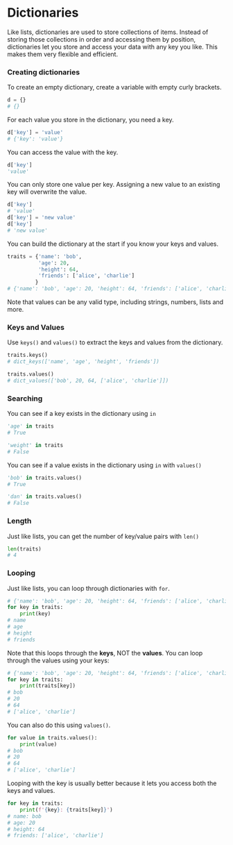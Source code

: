 # Dictionaries

Like lists, dictionaries are used to store collections of items. Instead of storing those collections in order and accessing them by position, dictionaries let you store and access your data with any key you like. This makes them very flexible and efficient.

### Creating dictionaries

To create an empty dictionary, create a variable with empty curly brackets.

```python
d = {}
# {}
```

For each value you store in the dictionary, you need a key.

```python
d['key'] = 'value'
# {'key': 'value'}
```

You can access the value with the key.

```python
d['key']
'value'
```

You can only store one value per key. Assigning a new value to an existing key will overwrite the value.

```python
d['key']
# 'value'
d['key'] = 'new value'
d['key']
# 'new value'
```

You can build the dictionary at the start if you know your keys and values.

```python
traits = {'name': 'bob',
          'age': 20,
          'height': 64,
          'friends': ['alice', 'charlie']
         }
# {'name': 'bob', 'age': 20, 'height': 64, 'friends': ['alice', 'charlie']}
```

Note that values can be any valid type, including strings, numbers, lists and more.


### Keys and Values

Use `keys()` and `values()` to extract the keys and values from the dictionary.

```python
traits.keys()
# dict_keys(['name', 'age', 'height', 'friends'])

traits.values()
# dict_values(['bob', 20, 64, ['alice', 'charlie']])
```

### Searching

You can see if a key exists in the dictionary using `in`

```python
'age' in traits
# True

'weight' in traits
# False
```

You can see if a value exists in the dictionary using `in` with `values()`

```python
'bob' in traits.values()
# True

'dan' in traits.values()
# False
```


### Length

Just like lists, you can get the number of key/value pairs with `len()`

```python
len(traits)
# 4
```

### Looping

Just like lists, you can loop through dictionaries with `for`.

```python
# {'name': 'bob', 'age': 20, 'height': 64, 'friends': ['alice', 'charlie']}
for key in traits:
    print(key)
# name
# age
# height
# friends
```

Note that this loops through the __keys__, NOT the __values__. You can loop through the values using your keys:

```python
# {'name': 'bob', 'age': 20, 'height': 64, 'friends': ['alice', 'charlie']}
for key in traits:
    print(traits[key])
# bob
# 20
# 64
# ['alice', 'charlie']
```

You can also do this using `values()`.

```python
for value in traits.values():
    print(value)
# bob
# 20
# 64
# ['alice', 'charlie']
```

Looping with the key is usually better because it lets you access both the keys and values.

```python
for key in traits:
    print(f'{key}: {traits[key]}')
# name: bob
# age: 20
# height: 64
# friends: ['alice', 'charlie']
```



